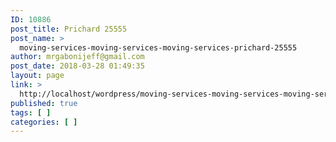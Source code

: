 ```yaml
---
ID: 10886
post_title: Prichard 25555
post_name: >
  moving-services-moving-services-moving-services-prichard-25555
author: mrgabonijeff@gmail.com
post_date: 2018-03-28 01:49:35
layout: page
link: >
  http://localhost/wordpress/moving-services-moving-services-moving-services-prichard-25555/
published: true
tags: [ ]
categories: [ ]
---
```

